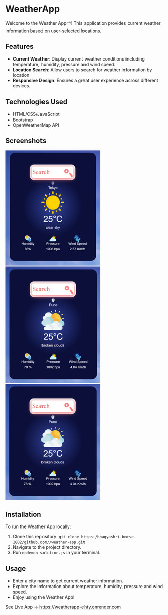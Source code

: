 # WeatherApp

Welcome to the Weather App⛅! This application provides current weather information based on user-selected locations.

## Features

- **Current Weather**: Display current weather conditions including temperature, humidity, pressure and wind speed.
- **Location Search**: Allow users to search for weather information by location.
- **Responsive Design**: Ensures a great user experience across different devices.

## Technologies Used

- HTML/CSS/JavaScript
- Bootstrap
- OpenWeatherMap API

## Screenshots

<p float="left">
  <img src="public/images/image1.png" alt="ScreenShot1" width="300" />
  <img src="public/images/image2.png" alt="ScreenShot2" width="300" />
  <img src="public/images/image3.png" alt="ScreenShot3" width="300" />
</p>

## Installation

To run the Weather App locally:

1. Clone this repository: `git clone https:/bhagyashri-borse-1802/github.com//weather-app.git`
2. Navigate to the project directory.
3. Run `nodemon solution.js` in your terminal.

## Usage

- Enter a city name to get current weather information.
- Explore the information about temperature, humidity, pressure and wind speed.
- Enjoy using the Weather App!
  
See Live App ->
https://weatherapp-ehty.onrender.com
